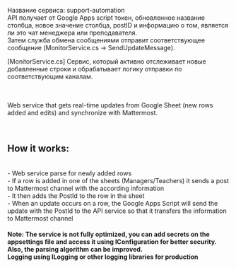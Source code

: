 Название сервиса: support-automation <br>
API получает от Google Apps script токен, обновленное название столбца, новое значение столбца, postID и информацию о том, является ли это чат менеджера или преподавателя. <br>
Затем служба обмена сообщениями отправит соответствующее сообщение (MonitorService.cs -> SendUpdateMessage).<br>

[MonitorService.cs] Сервис, который активно отслеживает новые добавленные строки и обрабатывает логику отправки по соответствующим каналам.

<br> <br> Web service that gets real-time updates from Google Sheet (new rows added and edits) and synchronize with Mattermost. 

<br>

<h2> How it works: </h2> <br>
- Web service parse for newly added rows <br>
- If a row is added in one of the sheets (Managers/Teachers) it sends a post to Mattermost channel with the according information <br>
- It then adds the PostId to the row in the sheet <br>
- When an update occurs on a row, the Google Apps Script will send the update with the PostId to the API service so that it transfers the information to Mattermost channel <br>

<h4>Note: The service is not fully optimized, you can add secrets on the appsettings file and access it using IConfiguration for better security.  <br> Also, the parsing algorithm can be improved. <br> Logging using ILogging or other logging libraries for production </h4>
